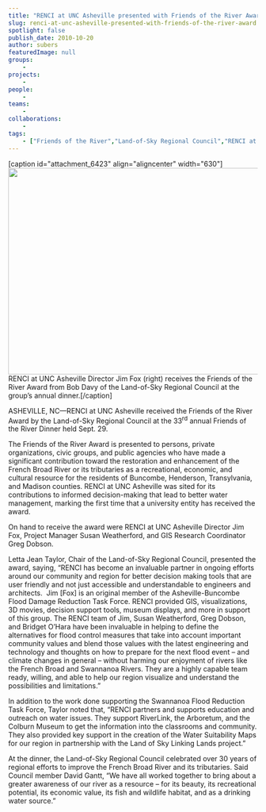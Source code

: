 ```yaml
---
title: "RENCI at UNC Asheville presented with Friends of the River Award"
slug: renci-at-unc-asheville-presented-with-friends-of-the-river-award
spotlight: false
publish_date: 2010-10-20
author: subers
featuredImage: null
groups:
    - 
projects:
    - 
people:
    - 
teams: 
    - 
collaborations:
    - 
tags:
    - ["Friends of the River","Land-of-Sky Regional Council","RENCI at UNC Asheville"]
---
```

[caption id="attachment_6423" align="aligncenter" width="630"]<a href="http://www.renci.org/wp-content/uploads/2010/10/Jim-Fox-Friend-of-River-Award1.jpg"><img class="wp-image-6423 size-full" title="Jim-Fox-Friend-of-River-Award1" src="http://www.renci.org/wp-content/uploads/2010/10/Jim-Fox-Friend-of-River-Award1.jpg" alt="" width="630" height="416" /></a> RENCI at UNC Asheville Director Jim Fox (right) receives the Friends of the River Award from Bob Davy of the Land-of-Sky Regional Council at the group’s annual dinner.[/caption]

ASHEVILLE, NC—RENCI at UNC Asheville received the Friends of the River Award by the Land-of-Sky Regional Council at the 33<sup>rd</sup> annual Friends of the River Dinner held Sept. 29.

<!--more-->

The Friends of the River Award is presented to persons, private organizations, civic groups, and public agencies who have made a significant contribution toward the restoration and enhancement of the French Broad River or its tributaries as a recreational, economic, and cultural resource for the residents of Buncombe, Henderson, Transylvania, and Madison counties. RENCI at UNC Asheville was sited for its contributions to informed decision-making that lead to better water management, marking the first time that a university entity has received the award.

On hand to receive the award were RENCI at UNC Asheville Director Jim Fox, Project Manager Susan Weatherford, and GIS Research Coordinator Greg Dobson.

Letta Jean Taylor, Chair of the Land-of-Sky Regional Council, presented the award, saying, “RENCI has become an invaluable partner in ongoing efforts around our community and region for better decision making tools that are user friendly and not just accessible and understandable to engineers and architects.  Jim [Fox] is an original member of the Asheville-Buncombe Flood Damage Reduction Task Force. RENCI provided GIS, visualizations, 3D movies, decision support tools, museum displays, and more in support of this group. The RENCI team of Jim, Susan Weatherford, Greg Dobson, and Bridget O’Hara have been invaluable in helping to define the alternatives for flood control measures that take into account important community values and blend those values with the latest engineering and technology and thoughts on how to prepare for the next flood event – and climate changes in general – without harming our enjoyment of rivers like the French Broad and Swannanoa Rivers. They are a highly capable team ready, willing, and able to help our region visualize and understand the possibilities and limitations.”

In addition to the work done supporting the Swannanoa Flood Reduction Task Force, Taylor noted that, “RENCI partners and supports education and outreach on water issues. They support RiverLink, the Arboretum, and the Colburn Museum to get the information into the classrooms and community. They also provided key support in the creation of the Water Suitability Maps for our region in partnership with the Land of Sky Linking Lands project.”

At the dinner, the Land-of-Sky Regional Council celebrated over 30 years of regional efforts to improve the French Broad River and its tributaries. Said Council member David Gantt, “We have all worked together to bring about a greater awareness of our river as a resource – for its beauty, its recreational potential, its economic value, its fish and wildlife habitat, and as a drinking water source.”
